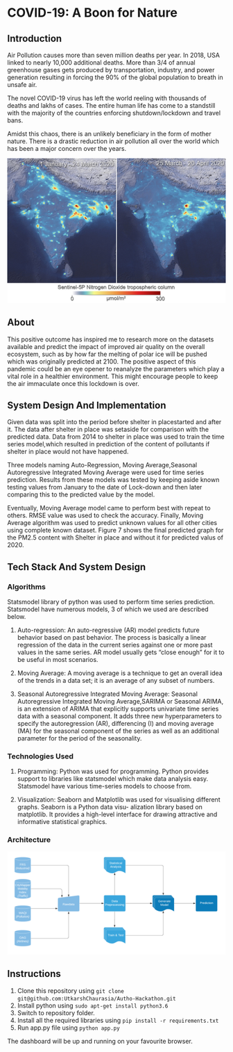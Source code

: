 # COVID-19: A Boon for Nature


## Introduction
Air Pollution causes more than seven million deaths per year. In 2018, USA linked to nearly 10,000 additional deaths. More than 3/4 of annual greenhouse gases gets produced by transportation, industry, and power generation resulting in forcing the 90% of the global population to breath in unsafe air.</br>

The novel COVID-19 virus has left the world reeling with thousands of deaths and lakhs of cases. The entire human life has come to a standstill with the majority of the countries enforcing shutdown/lockdown and travel bans.</br>

Amidst this chaos, there is an unlikely beneficiary in the form of mother nature. There is a drastic reduction in air pollution
all over the world which has been a major concern over the years.

![NO2 concentration over India](images/NO2_con_over_India.jpg)

## About
This positive outcome has inspired me to research more on the datasets available and predict the impact of improved air quality on the overall ecosystem, such as by how far the melting of polar ice will be pushed which was originally predicted at 2100. The positive aspect of this pandemic could be an eye opener to reanalyze the parameters which play a vital role in a healthier environment. This might encourage people to keep the air immaculate once this lockdown is over.

## System Design And Implementation

Given data was split into the period before shelter in placestarted and after it. The data after shelter in place was setaside for comparison with the predicted data. Data from 2014 to shelter in place was used to train the time series model,which resulted in prediction of the content of pollutants if shelter in place would not have happened.

Three models naming Auto-Regression, Moving Average,Seasonal Autoregressive Integrated Moving Average were used for time series prediction. Results from these models was tested by keeping aside known testing values from January to the date of Lock-down and then later comparing this to the predicted value by the
model.

Eventually, Moving Average model came to perform best with repeat to others. RMSE value was used to check the
accuracy. Finally, Moving Average algorithm was used to predict unknown values for all other cities using complete
known dataset. Figure 7 shows the final predicted graph for the PM2.5 content with Shelter in place and without it for predicted valus of 2020.

## Tech Stack And System Design

### Algorithms

Statsmodel library of python was used to perform time series prediction. Statsmodel have numerous models, 3 of which we used are described below.

1) Auto-regression: An auto-regressive (AR) model predicts future behavior based on past behavior. The process is basically a linear regression of the data in the current series against one or more past values in the same series.
AR model usually gets “close enough” for it to be useful in most scenarios.

2) Moving Average: A moving average is a technique to get an overall idea of the trends in a data set; it is an average of any subset of numbers.

3) Seasonal Autoregressive Integrated Moving Average: Seasonal Autoregressive Integrated Moving Average,SARIMA or Seasonal ARIMA, is an extension of ARIMA that explicitly supports univariate time series data with a seasonal component. It adds three new hyperparameters to specify the autoregression (AR), differencing (I) and moving
average (MA) for the seasonal component of the series as well as an additional parameter for the period of the seasonality.

### Technologies Used

1) Programming: Python was used for programming. Python provides support to libraries like statsmodel which
make data analysis easy. Statsmodel have various time-series models to choose from.

2) Visualization: Seaborn and Matplotlib was used for visualising different graphs. Seaborn is a Python data visu-
alization library based on matplotlib. It provides a high-level interface for drawing attractive and informative statistical graphics.

### Architecture

![Architecture of time series prediction](images/architecture.png)

## Instructions

1. Clone this repository using `git clone git@github.com:UtkarshChaurasia/Autho-Hackathon.git`
2. Install python using `sudo apt-get install python3.6`
3. Switch to repository folder. 
3. Install all the required libraries using `pip install -r requirements.txt`
4. Run app.py file using `python app.py`

The dashboard will be up and running on your favourite browser.
